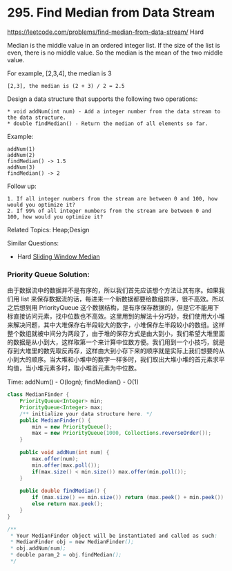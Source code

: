 # 295. Find Median from Data Stream
<https://leetcode.com/problems/find-median-from-data-stream/>
Hard

Median is the middle value in an ordered integer list. If the size of the list is even, there is no middle value. So the median is the mean of the two middle value.

For example,
    [2,3,4], the median is 3

    [2,3], the median is (2 + 3) / 2 = 2.5

Design a data structure that supports the following two operations:

    * void addNum(int num) - Add a integer number from the data stream to the data structure.
    * double findMedian() - Return the median of all elements so far.
 

Example:

    addNum(1)
    addNum(2)
    findMedian() -> 1.5
    addNum(3) 
    findMedian() -> 2
 
Follow up:

    1. If all integer numbers from the stream are between 0 and 100, how would you optimize it?
    2. If 99% of all integer numbers from the stream are between 0 and 100, how would you optimize it?

Related Topics: Heap;Design

Similar Questions: 
* Hard [Sliding Window Median](https://leetcode.com/problems/sliding-window-median/)


### Priority Queue Solution: 
由于数据流中的数据并不是有序的，所以我们首先应该想个方法让其有序。如果我们用 list 来保存数据流的话，每进来一个新数据都要给数组排序，很不高效。所以之后想到用 PriorityQueue 这个数据结构，是有序保存数据的，但是它不能用下标直接访问元素，找中位数也不高效。这里用到的解法十分巧妙，我们使用大小堆来解决问题，其中大堆保存右半段较大的数字，小堆保存左半段较小的数组。这样整个数组就被中间分为两段了，由于堆的保存方式是由大到小，我们希望大堆里面的数据是从小到大，这样取第一个来计算中位数方便。我们用到一个小技巧，就是存到大堆里的数先取反再存，这样由大到小存下来的顺序就是实际上我们想要的从小到大的顺序。当大堆和小堆中的数字一样多时，我们取出大堆小堆的首元素求平均值，当小堆元素多时，取小堆首元素为中位数。

Time: addNum() - O(logn); findMedian() - O(1)

```java
class MedianFinder {
    PriorityQueue<Integer> min;
    PriorityQueue<Integer> max;
    /** initialize your data structure here. */
    public MedianFinder() {
        min = new PriorityQueue();
        max = new PriorityQueue(1000, Collections.reverseOrder());
    }
    
    public void addNum(int num) {
        max.offer(num);
        min.offer(max.poll());
        if(max.size() < min.size()) max.offer(min.poll());
    }
    
    public double findMedian() {
        if (max.size() == min.size()) return (max.peek() + min.peek()) /  2.0;
        else return max.peek();
    }
}

/**
 * Your MedianFinder object will be instantiated and called as such:
 * MedianFinder obj = new MedianFinder();
 * obj.addNum(num);
 * double param_2 = obj.findMedian();
 */
```
